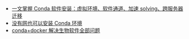 * [一文掌握 Conda 软件安装：虚拟环境、软件通道、加速 solving、跨服务器迁移](https://mp.weixin.qq.com/s?__biz=MzI5MTcwNjA4NQ==&mid=2247496964&idx=1&sn=acffbed4e5638463e7659609a10675f5&chksm=ec0e308edb79b99801a92db87d92fdcb4fa544df5f6e2c1da20148b8ad10a1692b3122c88c39&mpshare=1&scene=1&srcid=0826x2OexESgUczBMBQgjZ20&sharer_sharetime=1598411820831&sharer_shareid=49bb68e4d4ad9f65af077f4e54025da0#rd)
* [没有网也可以安装 Conda 环境](https://mp.weixin.qq.com/s?__biz=MzI5MTcwNjA4NQ==&mid=2247510476&idx=2&sn=736b546deb22440e7ce08b1591aac56f&chksm=ec0e6c46db79e550fb5a26277f214cce55769428443c2b4649f303bc24bdd6f973e4c6aff92b&mpshare=1&scene=1&srcid=0207SkQnw5y6zT4Q1092Ixey&sharer_sharetime=1612709373536&sharer_shareid=49bb68e4d4ad9f65af077f4e54025da0&key=cf160bd9b3f0f5e6fc3e62f66e5507e4db7dd412ac4d630f7b12e349a01462c33f1501f9f3cc6a15714e8ccc010a69a96636eef3f8d3660ad4c1608809e511f2d81d8594e9ba28ebb19349d8e31c5361d0361120274548fc589ed509d6cc39a74dcf69da463c0d0757bf56d3dd2228f29092714bd6d662ce4e791c24d6f16014&ascene=1&uin=MjEyMzUzNDk2MQ%3D%3D&devicetype=Windows+7&version=62090529&lang=en&exportkey=AYGQ%2BxZNzGVX4%2BSENluExLI%3D&pass_ticket=z5nvjktVcXkquM4Rw0Hg2ePj%2BFscsEYHZcK8tWxrcrl6yQbgLdFs7ORsuYsWcKVq&wx_header=0)
* [conda+docker 解决生物软件全部问题](https://mp.weixin.qq.com/s/c25dhxCthKPDBC20zgYNaw)